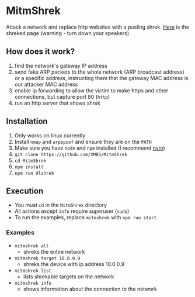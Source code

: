 # MitmShrek
Attack a network and replace http websites with a pusling shrek.
[Here](https://xmb5.github.io/MitmShrek/site/example.html) is the shreked page (warning - turn down your speakers)

## How does it work?
1. find the network's gateway IP address
2. send fake ARP packets to the whole network (ARP broadcast address) or a specific address, instructing them that the gateway MAC address is our attacker MAC address
3. enable ip forwarding to allow the victim to make https and other connections, but capture port 80 (`http`)
4. run an http server that shows shrek

## Installation
1. Only works on linux currently
2. Install `nmap` and `arpspoof` and ensure they are on the `PATH`
3. Make sure you have `node` and `npm` installed (I recommend [nvm](https://github.com/creationix/nvm))
4. `git clone https://github.com/XMB5/MitmShrek`
5. `cd MitmShrek`
6. `npm install`
7. `npm run dlshrek`

## Execution
- You must `cd` in the `MitmShrek` directory
- All actions except `info` require superuser (`sudo`)
- To run the examples, replace `mitmshrek` with `npm run start`

### Examples
- `mitmshrek all`
  - shreks the entire network
- `mitmshrek target 10.0.0.9`
  - shreks the device with ip address 10.0.0.9
- `mitmshrek list`
  - lists shrekable targets on the network
- `mitmshrek info`
  - shows information about the connection to the network